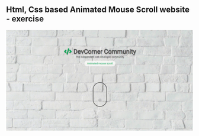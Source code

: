 Html, Css based Animated Mouse Scroll website - exercise
---

![AnimatedMouseScroll](https://github.com/r4nd3l/AnimatedMouseScroll/blob/master/img/sample.gif)
